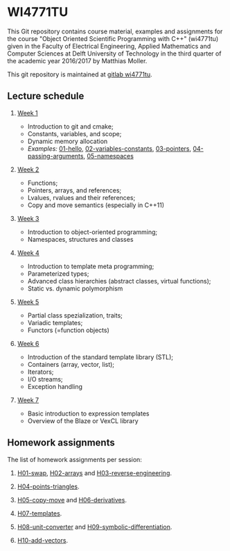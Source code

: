 WI4771TU
========

This Git repository contains course material, examples and assignments
for the course "Object Oriented Scientific Programming with C++"
(wi4771tu) given in the Faculty of Electrical Engineering, Applied
Mathematics and Computer Sciences at Delft University of Technology in
the third quarter of the academic year 2016/2017 by Matthias Moller.

This git repository is maintained at [gitlab wi4771tu].

Lecture schedule
----------------

1. [Week 1](slides/week1.pdf)
   -  Introduction to git and cmake;
   -  Constants, variables, and scope;
   -  Dynamic memory allocation
   -  *Examples:*
      [01-hello],
      [02-variables-constants],
      [03-pointers],
      [04-passing-arguments],
      [05-namespaces]

2. [Week 2](slides/week2.pdf)
   - Functions;
   - Pointers, arrays, and references;
   - Lvalues, rvalues and their references;
   - Copy and move semantics (especially in C++11)
   
3. [Week 3](slides/week3.pdf)
   - Introduction to object-oriented programming;
   - Namespaces, structures and classes
   
4. [Week 4](slides/week4.pdf)
   - Introduction to template meta programming;
   - Parameterized types;
   - Advanced class hierarchies (abstract classes, virtual functions);
   - Static vs. dynamic polymorphism
   
5. [Week 5](slides/week5.pdf)
   - Partial class spezialization, traits;
   - Variadic templates;
   - Functors (=function objects)
   
6. [Week 6](slides/week6.pdf)
   - Introduction of the standard template library (STL);
   - Containers (array, vector, list);
   - Iterators;
   - I/O streams;
   - Exception handling
   
7. [Week 7](slides/week7.pdf)
   - Basic introduction to expression templates
   - Overview of the Blaze or VexCL library

Homework assignments
--------------------

The list of homework assignments per session:

1.  [H01-swap], [H02-arrays] and [H03-reverse-engineering].

2.  [H04-points-triangles].

3.  [H05-copy-move] and [H06-derivatives].

4.  [H07-templates].

5.  [H08-unit-converter] and [H09-symbolic-differentiation].

6.  [H10-add-vectors].


[gitlab wi4771tu]: https://gitlab.com/mmoelle1/wi4771tu.2016.git

[01-hello]: 01-hello/
[02-variables-constants]: 02-variables-constants/
[03-pointers]: 03-pointers/
[04-passing-arguments]: 04-passing-arguments/
[05-namespaces]: 05-namespaces/
[06-dot-product]: 06-dot-product/
[07-dot-product-struct]: 07-dot-product-struct/
[08-dot-product-struct2]: 08-dot-product-struct2/
[09-copy-move]: 09-copy-move/
[10-integration]: 10-integration/
[11-polymorphism]: 11-polymorphism/
[12-auto-decltype]: 12-auto-decltype/
[13-templates]: 13-templates/
[14-templates-partial-specialisation]: 14-templates-partial-specialisation/
[15-traits]: 15-traits/
[16-templates-sfinae]: 16-templates-sfinae/
[17-templates-sfinae2]: 17-templates-sfinae2/
[18-complex-conjugate]: 18-complex-conjugate/
[19-templates-variadic]: 19-templates-variadic/
[20-containers]: 20-containers/
[21-algorithm]: 21-algorithm/
[22-stack-queue]: 22-stack-queue/

[H01-swap]: H01-swap/
[H02-arrays]: H02-arrays/
[H03-reverse-engineering]: H03-reverse-engineering/
[H04-points-triangles]: H04-points-triangles/
[H05-copy-move]: H05-copy-move/
[H06-derivatives]: H06-derivatives/
[H07-templates]: H07-templates/
[H08-unit-converter]: H08-unit-converter/
[H09-symbolic-differentiation]: H09-symbolic-differentiation/
[H10-add-vectors]: H10-add-vectors/

